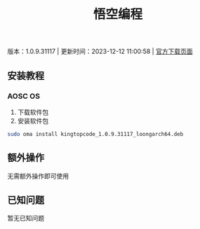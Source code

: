 ﻿---
id: 1942
title: 悟空编程
toc: true
weight: 1942
---

版本：1.0.9.31117 | 更新时间：2023-12-12 11:00:58 | [官方下载页面](http://app.loongapps.cn/#/detail/1942)

## 安装教程 

### AOSC OS 

1. 下载软件包
2. 安装软件包

```bash
sudo oma install kingtopcode_1.0.9.31117_loongarch64.deb
```

## 额外操作

无需额外操作即可使用

## 已知问题

暂无已知问题

